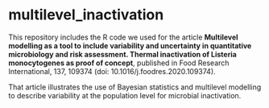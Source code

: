 # multilevel_inactivation

This repository includes the R code we used for the article **Multilevel modelling as a tool to include variability and uncertainty in quantitative microbiology and risk assessment. Thermal inactivation of Listeria monocytogenes as proof of concept**, published in Food Research International, 137, 109374 (doi: 10.1016/j.foodres.2020.109374).

That article illustrates the use of Bayesian statistics and multilevel modelling to describe variability at the population level for microbial inactivation.

